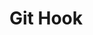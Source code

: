 <!--
 * @Author: SilvesterChiao
 * @Date: 2020-05-12 09:01:33
 * @LastEditors: SilvesterChiao
 * @LastEditTime: 2020-05-12 09:01:41
 -->

# Git Hook
